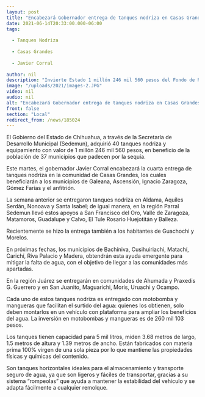 ```yaml
---
layout: post
title: "Encabezará Gobernador entrega de tanques nodriza en Casas Grandes este martes"
date: 2021-06-14T20:33:00.000-06:00
tags:
  
  - Tanques Nodriza
  
  - Casas Grandes
  
  - Javier Corral
  
author: nil
description: "Invierte Estado 1 millón 246 mil 560 pesos del Fondo de Reparación Justicia para Chihuahua para apoyar a que la población de 37 municipios disponga de agua potable ante la sequía"
image: "/uploads/2021/images-2.JPG"
video: nil
audio: nil
alt: "Encabezará Gobernador entrega de tanques nodriza en Casas Grandes este martes"
front: false
section: "Local"
redirect_from: /news/185024
---
```


El Gobierno del Estado de Chihuahua, a través de la Secretaría de Desarrollo Municipal (Sedemun), adquirió 40 tanques nodriza y equipamiento con valor de 1 millón 246 mil 560 pesos, en beneficio de la población de 37 municipios que padecen por la sequía.

 

Este martes, el gobernador Javier Corral encabezará la cuarta entrega de tanques nodriza en la comunidad de Casas Grandes, los cuales beneficiarán a los municipios de Galeana, Ascensión, Ignacio Zaragoza, Gómez Farías y el anfitrión.

 

La semana anterior se entregaron tanques nodriza en Aldama, Aquiles Serdán, Nonoava y Santa Isabel; de igual manera, en la región Parral Sedemun llevó estos apoyos a San Francisco del Oro, Valle de Zaragoza, Matamoros, Guadalupe y Calvo, El Tule Rosario Huejotitán y Balleza.

 

Recientemente se hizo la entrega también a los habitantes de Guachochi y Morelos.

 

En próximas fechas, los municipios de Bachíniva, Cusihuiriachi, Matachí, Carichí, Riva Palacio y Madera, obtendrán esta ayuda emergente para mitigar la falta de agua, con el objetivo de llegar a las comunidades más apartadas.

 

En la región Juárez se entregarán en comunidades de Ahumada y Praxedis G. Guerrero y en San Juanito, Maguarichi, Moris, Uruachi y Ocampo.

 

Cada uno de estos tanques nodriza es entregado con motobomba y mangueras que facilitan el surtido del agua: quienes los obtienen, solo deben montarlos en un vehículo con plataforma para ampliar los beneficios del agua. La inversión en motobombas y mangueras es de 260 mil 103 pesos.

 

Los tanques tienen capacidad para 5 mil litros, miden 3.68 metros de largo, 1.5 metros de altura y 1.39 metros de ancho. Están fabricados con materia prima 100% virgen de una sola pieza por lo que mantiene las propiedades físicas y químicas del contenido.

 

Son tanques horizontales ideales para el almacenamiento y transporte seguro de agua, ya que son ligeros y fáciles de transportar, gracias a su sistema “rompeolas” que ayuda a mantener la estabilidad del vehículo y se adapta fácilmente a cualquier remolque.